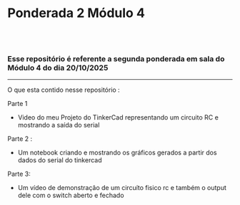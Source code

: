 # Ponderada 2 Módulo 4

<br><br>


### Esse repositório é referente a segunda ponderada em sala do Módulo 4 do dia 20/10/2025

----

O que esta contido nesse repositório :

Parte 1
- Video do meu Projeto do TinkerCad representando um circuito RC e mostrando a saída do serial

Parte 2 :
- Um notebook criando e mostrando os gráficos gerados a partir dos dados do serial do tinkercad

Parte 3:
- Um vídeo de demonstração de um circuíto fisico rc e também o output dele com o switch aberto e fechado
